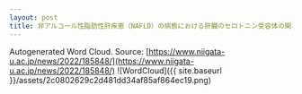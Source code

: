 ```yaml
---
layout: post
title: 非アルコール性脂肪性肝疾患（NAFLD）の病態における肝臓のセロトニン受容体の関与の解明と新規治療への応用
---
```

Autogenerated Word Cloud.
Source\: [https://www.niigata-u.ac.jp/news/2022/185848/](https://www.niigata-u.ac.jp/news/2022/185848/)
![WordCloud]({{ site.baseurl }}/assets/2c0802629c2d481dd34af85af864ec19.png)